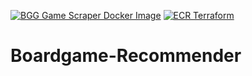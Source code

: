 [![BGG Game Scraper Docker Image](https://github.com/bionicle4365/Boardgame-Recommender/actions/workflows/scraper-docker-image.yml/badge.svg)](https://github.com/bionicle4365/Boardgame-Recommender/actions/workflows/scraper-docker-image.yml) [![ECR Terraform](https://github.com/bionicle4365/Boardgame-Recommender/actions/workflows/ecr_terraform.yml/badge.svg)](https://github.com/bionicle4365/Boardgame-Recommender/actions/workflows/ecr_terraform.yml)
# Boardgame-Recommender